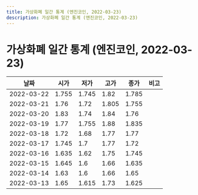 ```yaml
---
title: 가상화폐 일간 통계 (엔진코인, 2022-03-23)
description: 가상화폐 일간 통계 (엔진코인, 2022-03-23)
---
```


가상화폐 일간 통계 (엔진코인, 2022-03-23)
===

|날짜|시가|저가|고가|종가|비고|
|--|--|--|--|--|--|
|2022-03-22|1.755|1.745|1.82|1.785|    |
|2022-03-21|1.76|1.72|1.805|1.755|    |
|2022-03-20|1.83|1.74|1.84|1.76|    |
|2022-03-19|1.77|1.755|1.88|1.835|    |
|2022-03-18|1.72|1.68|1.77|1.77|    |
|2022-03-17|1.745|1.7|1.77|1.72|    |
|2022-03-16|1.635|1.62|1.75|1.745|    |
|2022-03-15|1.645|1.6|1.66|1.635|    |
|2022-03-14|1.63|1.6|1.66|1.65|    |
|2022-03-13|1.65|1.615|1.73|1.625|    |
